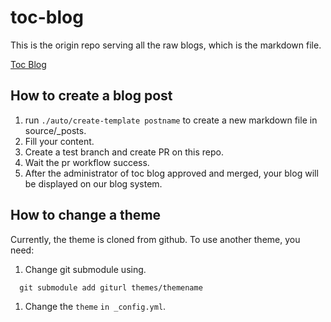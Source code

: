 # toc-blog

This is the origin repo serving all the raw blogs, which is the markdown file.

[Toc Blog](https://blog.toc-platform.com/)

## How to create a blog post

1. run `./auto/create-template postname` to create a new markdown file in source/_posts.
1. Fill your content.
1. Create a test branch and create PR on this repo.
1. Wait the pr workflow success.
1. After the administrator of toc blog approved and merged, your blog will be displayed on our blog system.

## How to change a theme

Currently, the theme is cloned from github. To use another theme, you need:

1. Change git submodule using.

```
  git submodule add giturl themes/themename
```

1. Change the `theme` `in _config.yml`.

